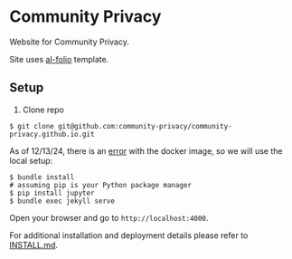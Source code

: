 # Community Privacy 
Website for Community Privacy. 

Site uses [al-folio](https://github.com/alshedivat/al-folio) template.

## Setup
1. Clone repo
```
$ git clone git@github.com:community-privacy/community-privacy.github.io.git
```

As of 12/13/24, there is an [error](https://github.com/alshedivat/al-folio/issues/2880) with the docker image, so we will use the local setup:
```
$ bundle install
# assuming pip is your Python package manager
$ pip install jupyter
$ bundle exec jekyll serve
```
Open your browser and go to `http://localhost:4000`.

For additional installation and deployment details please refer to [INSTALL.md](INSTALL.md).
